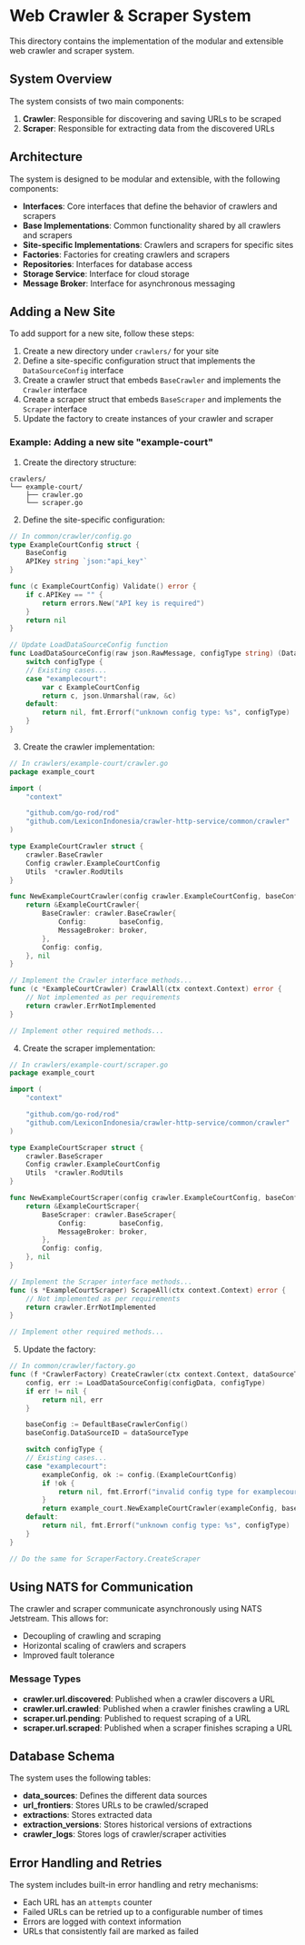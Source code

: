 # Web Crawler & Scraper System

This directory contains the implementation of the modular and extensible web crawler and scraper system.

## System Overview

The system consists of two main components:

1. **Crawler**: Responsible for discovering and saving URLs to be scraped
2. **Scraper**: Responsible for extracting data from the discovered URLs

## Architecture

The system is designed to be modular and extensible, with the following components:

- **Interfaces**: Core interfaces that define the behavior of crawlers and scrapers
- **Base Implementations**: Common functionality shared by all crawlers and scrapers
- **Site-specific Implementations**: Crawlers and scrapers for specific sites
- **Factories**: Factories for creating crawlers and scrapers
- **Repositories**: Interfaces for database access
- **Storage Service**: Interface for cloud storage
- **Message Broker**: Interface for asynchronous messaging

## Adding a New Site

To add support for a new site, follow these steps:

1. Create a new directory under `crawlers/` for your site
2. Define a site-specific configuration struct that implements the `DataSourceConfig` interface
3. Create a crawler struct that embeds `BaseCrawler` and implements the `Crawler` interface
4. Create a scraper struct that embeds `BaseScraper` and implements the `Scraper` interface
5. Update the factory to create instances of your crawler and scraper

### Example: Adding a new site "example-court"

1. Create the directory structure:

```
crawlers/
└── example-court/
    ├── crawler.go
    └── scraper.go
```

2. Define the site-specific configuration:

```go
// In common/crawler/config.go
type ExampleCourtConfig struct {
    BaseConfig
    APIKey string `json:"api_key"`
}

func (c ExampleCourtConfig) Validate() error {
    if c.APIKey == "" {
        return errors.New("API key is required")
    }
    return nil
}

// Update LoadDataSourceConfig function
func LoadDataSourceConfig(raw json.RawMessage, configType string) (DataSourceConfig, error) {
    switch configType {
    // Existing cases...
    case "examplecourt":
        var c ExampleCourtConfig
        return c, json.Unmarshal(raw, &c)
    default:
        return nil, fmt.Errorf("unknown config type: %s", configType)
    }
}
```

3. Create the crawler implementation:

```go
// In crawlers/example-court/crawler.go
package example_court

import (
    "context"

    "github.com/go-rod/rod"
    "github.com/LexiconIndonesia/crawler-http-service/common/crawler"
)

type ExampleCourtCrawler struct {
    crawler.BaseCrawler
    Config crawler.ExampleCourtConfig
    Utils  *crawler.RodUtils
}

func NewExampleCourtCrawler(config crawler.ExampleCourtConfig, baseConfig crawler.BaseCrawlerConfig, broker crawler.MessageBroker) (*ExampleCourtCrawler, error) {
    return &ExampleCourtCrawler{
        BaseCrawler: crawler.BaseCrawler{
            Config:        baseConfig,
            MessageBroker: broker,
        },
        Config: config,
    }, nil
}

// Implement the Crawler interface methods...
func (c *ExampleCourtCrawler) CrawlAll(ctx context.Context) error {
    // Not implemented as per requirements
    return crawler.ErrNotImplemented
}

// Implement other required methods...
```

4. Create the scraper implementation:

```go
// In crawlers/example-court/scraper.go
package example_court

import (
    "context"

    "github.com/go-rod/rod"
    "github.com/LexiconIndonesia/crawler-http-service/common/crawler"
)

type ExampleCourtScraper struct {
    crawler.BaseScraper
    Config crawler.ExampleCourtConfig
    Utils  *crawler.RodUtils
}

func NewExampleCourtScraper(config crawler.ExampleCourtConfig, baseConfig crawler.BaseScraperConfig, broker crawler.MessageBroker) (*ExampleCourtScraper, error) {
    return &ExampleCourtScraper{
        BaseScraper: crawler.BaseScraper{
            Config:        baseConfig,
            MessageBroker: broker,
        },
        Config: config,
    }, nil
}

// Implement the Scraper interface methods...
func (s *ExampleCourtScraper) ScrapeAll(ctx context.Context) error {
    // Not implemented as per requirements
    return crawler.ErrNotImplemented
}

// Implement other required methods...
```

5. Update the factory:

```go
// In common/crawler/factory.go
func (f *CrawlerFactory) CreateCrawler(ctx context.Context, dataSourceType string, configType string, configData json.RawMessage) (Crawler, error) {
    config, err := LoadDataSourceConfig(configData, configType)
    if err != nil {
        return nil, err
    }

    baseConfig := DefaultBaseCrawlerConfig()
    baseConfig.DataSourceID = dataSourceType

    switch configType {
    // Existing cases...
    case "examplecourt":
        exampleConfig, ok := config.(ExampleCourtConfig)
        if !ok {
            return nil, fmt.Errorf("invalid config type for examplecourt")
        }
        return example_court.NewExampleCourtCrawler(exampleConfig, baseConfig, f.MessageBroker)
    default:
        return nil, fmt.Errorf("unknown config type: %s", configType)
    }
}

// Do the same for ScraperFactory.CreateScraper
```

## Using NATS for Communication

The crawler and scraper communicate asynchronously using NATS Jetstream. This allows for:

- Decoupling of crawling and scraping
- Horizontal scaling of crawlers and scrapers
- Improved fault tolerance

### Message Types

- **crawler.url.discovered**: Published when a crawler discovers a URL
- **crawler.url.crawled**: Published when a crawler finishes crawling a URL
- **scraper.url.pending**: Published to request scraping of a URL
- **scraper.url.scraped**: Published when a scraper finishes scraping a URL

## Database Schema

The system uses the following tables:

- **data_sources**: Defines the different data sources
- **url_frontiers**: Stores URLs to be crawled/scraped
- **extractions**: Stores extracted data
- **extraction_versions**: Stores historical versions of extractions
- **crawler_logs**: Stores logs of crawler/scraper activities

## Error Handling and Retries

The system includes built-in error handling and retry mechanisms:

- Each URL has an `attempts` counter
- Failed URLs can be retried up to a configurable number of times
- Errors are logged with context information
- URLs that consistently fail are marked as failed
